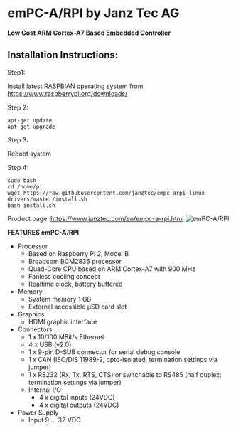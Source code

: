 # emPC-A/RPI by Janz Tec AG
**Low Cost ARM Cortex-A7 Based Embedded Controller**

## Installation Instructions:

Step1:

Install latest RASPBIAN operating system from https://www.raspberrypi.org/downloads/ 

Step 2:
```
apt-get update
apt-get upgrade
```

Step 3:

Reboot system

Step 4:
```
sudo bash
cd /home/pi
wget https://raw.githubusercontent.com/janztec/empc-arpi-linux-drivers/master/install.sh
bash install.sh
```


Product page: https://www.janztec.com/en/empc-a-rpi.html
![emPC-A/RPI](https://www.janztec.com/fileadmin/_processed_/csm_janztec_produkte_embedded_empc_a-pri_1_57fdb80040.jpg)

**FEATURES emPC-A/RPI**
* Processor 
  * Based on Raspberry Pi 2, Model B 
  * Broadcom BCM2836 processor 
  * Quad-Core CPU based on ARM Cortex-A7  with 900 MHz 
  * Fanless cooling concept 
  * Realtime clock, battery buffered 
* Memory 
  * System memory 1 GB 
  * External accessible µSD card slot  
* Graphics 
  * HDMI graphic interface  
* Connectors  
  * 1 x 10/100 MBit/s Ethernet 
  * 4 x USB (v2.0) 
  * 1 x 9-pin D-SUB connector for serial debug console 
  * 1 x CAN (ISO/DIS 11989-2, opto-isolated, termination settings via jumper) 
  * 1 x RS232 (Rx, Tx, RTS, CTS) or switchable to RS485 (half duplex; termination settings via jumper)  
  * Internal I/O  
    * 4 x digital inputs (24VDC) 
    * 4 x digital outputs (24VDC)  
* Power Supply  
  * Input 9 … 32 VDC 






